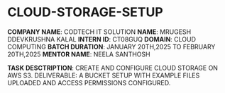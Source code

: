 # CLOUD-STORAGE-SETUP

**COMPANY NAME**: CODTECH IT SOLUTION
**NAME**: MRUGESH DDEVKRUSHNA KALAL
**INTERN ID**: CT08GUQ
**DOMAIN**: CLOUD COMPUTING
**BATCH DURATION**: JANUARY 20TH,2025 TO FEBRUARY 20TH,2025
**MENTOR NAME**: NEELA SANTHOSH

**TASK DESCTRIPTION**: CREATE AND CONFIGURE CLOUD STORAGE ON AWS S3. DELIVERABLE: A BUCKET SETUP WITH EXAMPLE FILES UPLOADED AND ACCESS PERMISSIONS CONFIGURED.
